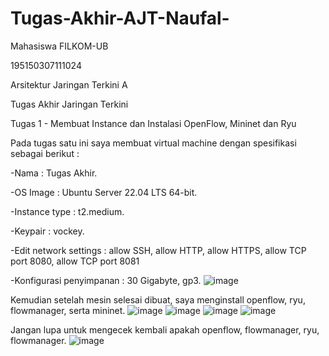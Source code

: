# Tugas-Akhir-AJT-Naufal-
Mahasiswa FILKOM-UB

195150307111024

Arsitektur Jaringan Terkini A

Tugas Akhir Jaringan Terkini


Tugas 1 - Membuat Instance dan Instalasi OpenFlow, Mininet dan Ryu

Pada tugas satu ini saya membuat virtual machine dengan spesifikasi sebagai berikut :

-Nama : Tugas Akhir.

-OS Image : Ubuntu Server 22.04 LTS 64-bit.

-Instance type : t2.medium.

-Keypair : vockey.

-Edit network settings : allow SSH, allow HTTP, allow HTTPS, allow TCP port 8080, allow TCP port 8081

-Konfigurasi penyimpanan : 30 Gigabyte, gp3.
![image](https://user-images.githubusercontent.com/107117812/172874384-c3230a51-33ce-41a2-a107-36df69d2f690.png)

Kemudian setelah mesin selesai dibuat, saya menginstall openflow, ryu, flowmanager, serta mininet.
![image](https://user-images.githubusercontent.com/107117812/172874708-3d167793-11dd-48a7-a66f-1a9abd947d9b.png)
![image](https://user-images.githubusercontent.com/107117812/172874744-56f1c2e4-3cb3-436c-a450-4874db04e7ba.png)
![image](https://user-images.githubusercontent.com/107117812/172874799-efa5f692-fdeb-4f2e-8bf6-4ce008164c35.png)
![image](https://user-images.githubusercontent.com/107117812/172874820-26250752-94fb-4970-b816-bfe9c5ef7d81.png)

Jangan lupa untuk mengecek kembali apakah openflow, flowmanager, ryu, flowmanager.
![image](https://user-images.githubusercontent.com/107117812/172875038-5fcf6379-361c-4bc0-afd5-5824d8bea214.png)

